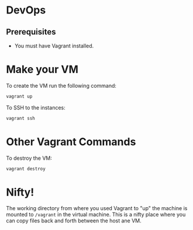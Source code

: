# DevOps

## Prerequisites

* You must have Vagrant installed.

# Make your VM

To create the VM run the following command:

```bash
vagrant up
```

To SSH to the instances:

```bash
vagrant ssh
```

# Other Vagrant Commands

To destroy the VM:

```bash
vagrant destroy
```

# Nifty!

The working directory  from where you used Vagrant to "up" the machine is mounted to `/vagrant` in the virtual machine.  This is a nifty place where you can copy files back and forth between the host ane VM.
